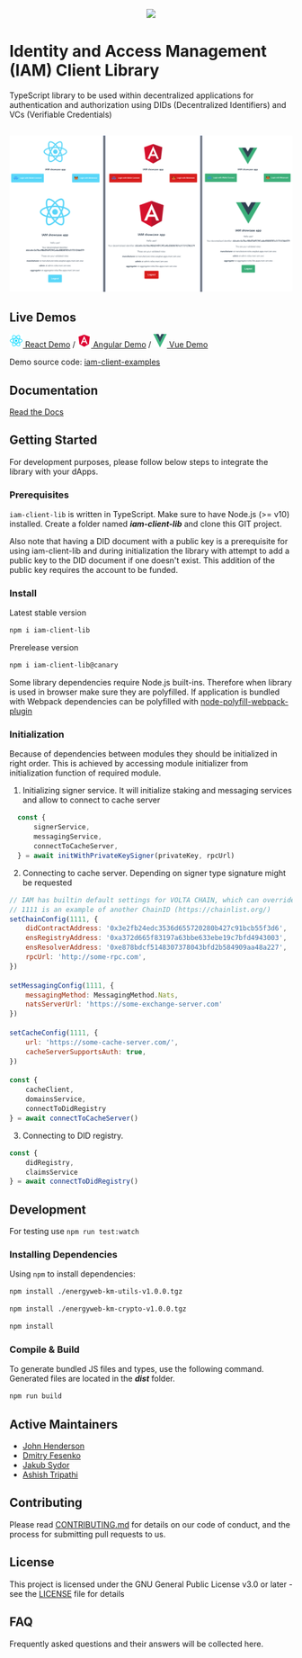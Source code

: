 <p align="center">
  <img src="https://github.com/energywebfoundation/iam-client-lib/actions/workflows/deploy.yml/badge.svg" />
</p>

# Identity and Access Management (IAM) Client Library

TypeScript library to be used within decentralized applications for authentication and authorization using DIDs (Decentralized Identifiers) and VCs (Verifiable Credentials)

##

![IAM-client-lib demos](screenshots/react-angular-vue_demos.png)

## Live Demos

[![react logo](examples/react-icon.png) React Demo](https://did-auth-demo.energyweb.org/react-example/) / [![angular logo](examples/angular-icon.png) Angular Demo](https://did-auth-demo.energyweb.org/angular-example/) / [![vue logo](examples/vue-icon.png) Vue Demo](https://did-auth-demo.energyweb.org/vue-example/)

Demo source code: [iam-client-examples](https://github.com/energywebfoundation/iam-client-examples)

## Documentation

[Read the Docs](https://energy-web-foundation-iam-client-lib.readthedocs-hosted.com/_/sharing/ojw5kxd0al7k1llbcp78i6oiv)

## Getting Started

For development purposes, please follow below steps to integrate the library with your dApps.

### Prerequisites

`iam-client-lib` is written in TypeScript. Make sure to have Node.js (>= v10) installed.
Create a folder named **_iam-client-lib_** and clone this GIT project.

Also note that having a DID document with a public key is a prerequisite for using iam-client-lib and during initialization the library with attempt to add a public key to the DID document if one doesn't exist. This addition of the public key requires the account to be funded.

### Install

Latest stable version

```sh
npm i iam-client-lib
```

Prerelease version

```sh
npm i iam-client-lib@canary
```

Some library dependencies require Node.js built-ins. Therefore when library is used in browser make sure they are polyfilled. If application is bundled with Webpack dependencies can be polyfilled with [node-polyfill-webpack-plugin](https://www.npmjs.com/package/node-polyfill-webpack-plugin)

### Initialization

Because of dependencies between modules they should be initialized in right order.
This is achieved by accessing module initializer from initialization function of required module. 

1. Initializing signer service. It will initialize staking and messaging services and allow to connect to cache server

```js
  const {
      signerService,
      messagingService,
      connectToCacheServer,
  } = await initWithPrivateKeySigner(privateKey, rpcUrl)
```

2. Connecting to cache server. Depending on signer type signature might be requested

```js
// IAM has builtin default settings for VOLTA CHAIN, which can overriden
// 1111 is an example of another ChainID (https://chainlist.org/)
setChainConfig(1111, {
    didContractAddress: '0x3e2fb24edc3536d655720280b427c91bcb55f3d6',
    ensRegistryAddress: '0xa372d665f83197a63bbe633ebe19c7bfd4943003',
    ensResolverAddress: '0xe878bdcf5148307378043bfd2b584909aa48a227',
    rpcUrl: 'http://some-rpc.com',
})

setMessagingConfig(1111, {
    messagingMethod: MessagingMethod.Nats,
    natsServerUrl: 'https://some-exchange-server.com'
})

setCacheConfig(1111, {
    url: 'https://some-cache-server.com/',
    cacheServerSupportsAuth: true,
})

const {
    cacheClient,
    domainsService,
    connectToDidRegistry
} = await connectToCacheServer()
```

3. Connecting to DID registry.

```js
const {
    didRegistry,
    claimsService
} = await connectToDidRegistry()
```

## Development

For testing use `npm run test:watch`

### Installing Dependencies

Using `npm` to install dependencies:

```sh
npm install ./energyweb-km-utils-v1.0.0.tgz
```

```sh
npm install ./energyweb-km-crypto-v1.0.0.tgz
```

```sh
npm install
```

### Compile & Build

To generate bundled JS files and types, use the following command. Generated files are located in the **_dist_** folder.

```sh
npm run build
```

## Active Maintainers

* [John Henderson](https://github.com/jrhender)
* [Dmitry Fesenko](https://github.com/JGiter)
* [Jakub Sydor](https://github.com/Harasz)
* [Ashish Tripathi](https://github.com/nichonien)

## Contributing

Please read [CONTRIBUTING.md](https://gist.github.com/PurpleBooth/b24679402957c63ec426) for details on our code of conduct, and the process for submitting pull requests to us.

## License

This project is licensed under the GNU General Public License v3.0 or later - see the [LICENSE](LICENSE) file for details

## FAQ

Frequently asked questions and their answers will be collected here.
